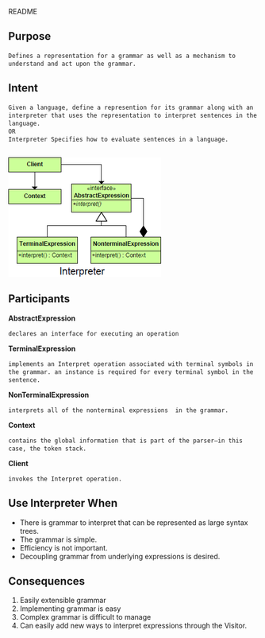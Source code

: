README

## Purpose
	Defines a representation for a grammar as well as a mechanism to understand and act upon the grammar.

## Intent ##
	Given a language, define a represention for its grammar along with an interpreter that uses the representation to interpret sentences in the language.
	OR
	Interpreter Specifies how to evaluate sentences in a language.

##
![alt text](./Images/Interpreter-1.md.png "Interpreter")
##

## Participants ##

**AbstractExpression**

	declares an interface for executing an operation
**TerminalExpression**

	implements an Interpret operation associated with terminal symbols in the grammar. an instance is required for every terminal symbol in the sentence.
**NonTerminalExpression**

	interprets all of the nonterminal expressions  in the grammar.
**Context**

	contains the global information that is part of the parser—in this case, the token stack.
**Client**

	invokes the Interpret operation.


## Use Interpreter When ##
+	There is grammar to interpret that can be represented as large syntax trees.
+	The grammar is simple.
+	Efficiency is not important.
+	Decoupling grammar from underlying expressions is desired.

## Consequences ##

1. Easily extensible grammar
1. Implementing grammar is easy
1. Complex grammar is difficult to manage
1. Can easily add new ways to interpret expressions through the Visitor.
